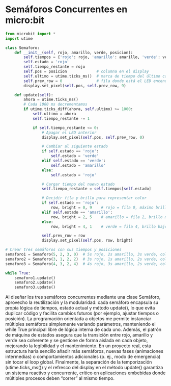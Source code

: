 # Semáforos Concurrentes en micro:bit

```python
from microbit import *
import utime

class Semaforo:
    def __init__(self, rojo, amarillo, verde, posicion):
        self.tiempos = {'rojo': rojo, 'amarillo': amarillo, 'verde': verde}
        self.estado = 'rojo'
        self.tiempo_restante = rojo
        self.pos = posicion             # columna en el display
        self.ultimo = utime.ticks_ms()  # marca de tiempo del último cambio
        self.prev_row = 0               # fila donde está el LED encendido
        display.set_pixel(self.pos, self.prev_row, 9)

    def update(self):
        ahora = utime.ticks_ms()
        # Cada 1000 ms decrementamos
        if utime.ticks_diff(ahora, self.ultimo) >= 1000:
            self.ultimo = ahora
            self.tiempo_restante -= 1

            if self.tiempo_restante <= 0:
                # Apagar el LED anterior
                display.set_pixel(self.pos, self.prev_row, 0)

                # Cambiar al siguiente estado
                if self.estado == 'rojo':
                    self.estado = 'verde'
                elif self.estado == 'verde':
                    self.estado = 'amarillo'
                else:
                    self.estado = 'rojo'

                # Cargar tiempo del nuevo estado
                self.tiempo_restante = self.tiempos[self.estado]

                # Decidir fila y brillo para representar color
                if self.estado == 'rojo':
                    row, bright = 0, 9    # rojo = fila 0, máximo brillo
                elif self.estado == 'amarillo':
                    row, bright = 2, 5    # amarillo = fila 2, brillo medio
                else:
                    row, bright = 4, 1    # verde = fila 4, brillo bajo

                self.prev_row = row
                display.set_pixel(self.pos, row, bright)

# Crear tres semáforos con sus tiempos y posiciones
semaforo1 = Semaforo(5, 2, 3, 0)  # 5s rojo, 2s amarillo, 3s verde, columna 0
semaforo2 = Semaforo(3, 1, 2, 2)  # 3s rojo, 1s amarillo, 2s verde, columna 2
semaforo3 = Semaforo(4, 3, 2, 4)  # 4s rojo, 3s amarillo, 2s verde, columna 4

while True:
    semaforo1.update()
    semaforo2.update()
    semaforo3.update()
```
Al diseñar los tres semáforos concurrentes mediante una clase Semáforo, aprovecho la reutilización y la modularidad: cada semáforo encapsula su propia lógica de tiempos, estado actual y método update(), lo que evita duplicar código y facilita cambios futuros (por ejemplo, ajustar tiempos o posición). La programación orientada a objetos me permite instanciar múltiples semáforos simplemente variando parámetros, manteniendo el while True principal libre de lógica interna de cada uno. Además, el patrón de máquina de estados asegura que la transición entre rojo, amarillo y verde sea coherente y se gestione de forma aislada en cada objeto, mejorando la legibilidad y el mantenimiento. En un proyecto real, esta estructura haría sencillo añadir más semáforos, nuevas fases (animaciones intermedias) o comportamientos adicionales (p. ej., modo de emergencia) sin tocar el loop global. Finalmente, la separación de la temporización (utime.ticks_ms()) y el refresco del display en el método update() garantiza un sistema reactivo y concurrente, crítico en aplicaciones embebidas donde múltiples procesos deben “correr” al mismo tiempo.
